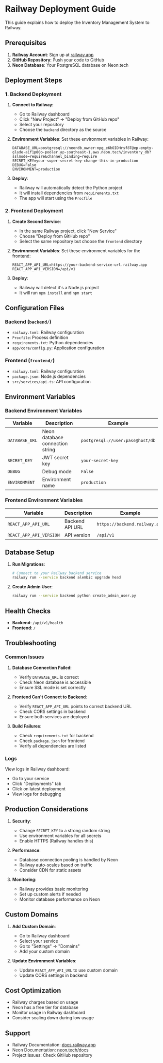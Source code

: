 # Railway Deployment Guide

This guide explains how to deploy the Inventory Management System to Railway.

## Prerequisites

1. **Railway Account**: Sign up at [railway.app](https://railway.app)
2. **GitHub Repository**: Push your code to GitHub
3. **Neon Database**: Your PostgreSQL database on Neon.tech

## Deployment Steps

### 1. Backend Deployment

1. **Connect to Railway**:
   - Go to Railway dashboard
   - Click "New Project" → "Deploy from GitHub repo"
   - Select your repository
   - Choose the `backend` directory as the source

2. **Environment Variables**:
   Set these environment variables in Railway:
   ```
   DATABASE_URL=postgresql://neondb_owner:npg_e6bOIDHrsf8T@ep-empty-glade-a1f1p80o-pooler.ap-southeast-1.aws.neon.tech/inventory_db?sslmode=require&channel_binding=require
   SECRET_KEY=your-super-secret-key-change-this-in-production
   DEBUG=False
   ENVIRONMENT=production
   ```

3. **Deploy**:
   - Railway will automatically detect the Python project
   - It will install dependencies from `requirements.txt`
   - The app will start using the `Procfile`

### 2. Frontend Deployment

1. **Create Second Service**:
   - In the same Railway project, click "New Service"
   - Choose "Deploy from GitHub repo"
   - Select the same repository but choose the `frontend` directory

2. **Environment Variables**:
   Set these environment variables for the frontend:
   ```
   REACT_APP_API_URL=https://your-backend-service-url.railway.app
   REACT_APP_API_VERSION=/api/v1
   ```

3. **Deploy**:
   - Railway will detect it's a Node.js project
   - It will run `npm install` and `npm start`

## Configuration Files

### Backend (`backend/`)

- `railway.toml`: Railway configuration
- `Procfile`: Process definition
- `requirements.txt`: Python dependencies
- `app/core/config.py`: Application configuration

### Frontend (`frontend/`)

- `railway.toml`: Railway configuration
- `package.json`: Node.js dependencies
- `src/services/api.ts`: API configuration

## Environment Variables

### Backend Environment Variables

| Variable | Description | Example |
|----------|-------------|---------|
| `DATABASE_URL` | Neon database connection string | `postgresql://user:pass@host/db` |
| `SECRET_KEY` | JWT secret key | `your-secret-key` |
| `DEBUG` | Debug mode | `False` |
| `ENVIRONMENT` | Environment name | `production` |

### Frontend Environment Variables

| Variable | Description | Example |
|----------|-------------|---------|
| `REACT_APP_API_URL` | Backend API URL | `https://backend.railway.app` |
| `REACT_APP_API_VERSION` | API version | `/api/v1` |

## Database Setup

1. **Run Migrations**:
   ```bash
   # Connect to your Railway backend service
   railway run --service backend alembic upgrade head
   ```

2. **Create Admin User**:
   ```bash
   railway run --service backend python create_admin_user.py
   ```

## Health Checks

- **Backend**: `/api/v1/health`
- **Frontend**: `/`

## Troubleshooting

### Common Issues

1. **Database Connection Failed**:
   - Verify `DATABASE_URL` is correct
   - Check Neon database is accessible
   - Ensure SSL mode is set correctly

2. **Frontend Can't Connect to Backend**:
   - Verify `REACT_APP_API_URL` points to correct backend URL
   - Check CORS settings in backend
   - Ensure both services are deployed

3. **Build Failures**:
   - Check `requirements.txt` for backend
   - Check `package.json` for frontend
   - Verify all dependencies are listed

### Logs

View logs in Railway dashboard:
- Go to your service
- Click "Deployments" tab
- Click on latest deployment
- View logs for debugging

## Production Considerations

1. **Security**:
   - Change `SECRET_KEY` to a strong random string
   - Use environment variables for all secrets
   - Enable HTTPS (Railway handles this)

2. **Performance**:
   - Database connection pooling is handled by Neon
   - Railway auto-scales based on traffic
   - Consider CDN for static assets

3. **Monitoring**:
   - Railway provides basic monitoring
   - Set up custom alerts if needed
   - Monitor database performance on Neon

## Custom Domains

1. **Add Custom Domain**:
   - Go to Railway dashboard
   - Select your service
   - Go to "Settings" → "Domains"
   - Add your custom domain

2. **Update Environment Variables**:
   - Update `REACT_APP_API_URL` to use custom domain
   - Update CORS settings in backend

## Cost Optimization

- Railway charges based on usage
- Neon has a free tier for database
- Monitor usage in Railway dashboard
- Consider scaling down during low usage

## Support

- Railway Documentation: [docs.railway.app](https://docs.railway.app)
- Neon Documentation: [neon.tech/docs](https://neon.tech/docs)
- Project Issues: Check GitHub repository 